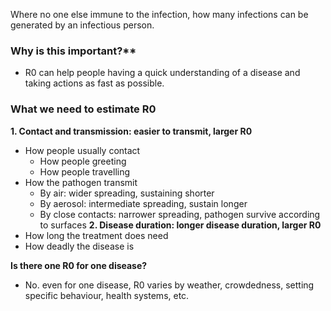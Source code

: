 Where no one else immune to the infection, how many infections can be generated by an infectious person.  

### Why is this important?**
- R0 can help people having a quick understanding of a disease and taking actions as fast as possible.

### What we need to estimate R0
**1. Contact and transmission: easier to transmit, larger R0**
- How people usually contact
  - How people greeting
  - How people travelling
- How the pathogen transmit
  - By air: wider spreading, sustaining shorter
  - By aerosol: intermediate spreading, sustain longer  
  - By close contacts: narrower spreading, pathogen survive according to surfaces
**2. Disease duration: longer disease duration, larger R0**
- How long the treatment does need
- How deadly the disease is


**Is there one R0 for one disease?**
- No. even for one disease, R0 varies by weather, crowdedness, setting specific behaviour, health systems, etc.
